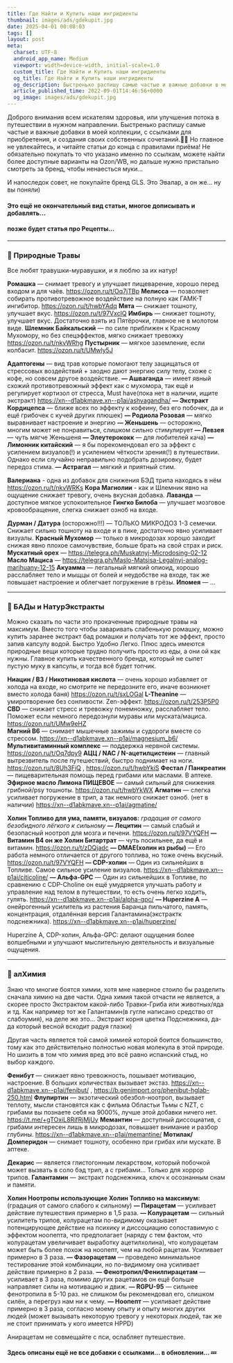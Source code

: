 ```yaml
---
title: Где Найти и Купить наши ингридиенты
thumbnail: images/ads/gdekupit.jpg
date: 2025-04-01 00:08:03
tags: []
layout: post
meta:
  charset: UTF-8
  android_app_name: Medium
  viewport: width=device-width, initial-scale=1.0
  custom_title: Где Найти и Купить наши ингридиенты
  og_title: Где Найти и Купить наши ингридиенты
  og_description: Быстренько распишу самые частые и важные добавки в моей коллекции, с ссылками для приобретения, и создания своих собственных сочетаний.
  article_published_time: 2022-09-01T14:46:56+0000
  og_image: images/ads/gdekupit.jpg
---
```



Доброго внимания всем искателям здоровья, или улучшения потока в путешествии в нужном направлении.
Быстренько распишу самые частые и важные добавки в моей коллекции, с ссылками для приобретения, и создания своих собственных сочетаний.🧙‍♂️
Но главное не увлекайтесь, и читайте статьи до конца с правилами приёма!
Не обязательно покупать то что указано именно по ссылкам, можете найти более доступные варианты на Ozon/WB, но дальше нужно пристально смотреть за бренд, чтобы ненаесться муки...

И напоследок совет, не покупайте бренд GLS. Это Эвалар, а он же... ну вы поняли)


#### Это ещё не окончательный вид статьи, многое дописывать и добавлять...

#### позже будет статья про Рецепты...

---

### 🌿 Природные Травы
Все любят травушки-муравушки, и я люблю за их натур!

**Ромашка** — снимает тревогу и улучшает пищеварение, хорошо перед входом и для чаёв. https://ozon.ru/t/Oq7jTBp
**Мелисса** — позволяет собирать противотревожное воздействие на полную как ГАМК-Т ингибитор. https://ozon.ru/t/hwbYAdq
**Мята** — снижает тошноту, улучшает вкус. https://ozon.ru/t/97VxclQ 
**Имбирь** — снижает тошноту, улучшает вкус. Достаточно взять из Пятёрочки, главное не в молотом виде.
**Шлемник Байкальский** — по силе приближен к Красному Мухомору, но без спецэффектов, мягко снижает тревожку https://ozon.ru/t/nkvWRhg
**Пустырник** — мягкое заземление, если колбасит. https://ozon.ru/t/UMwly5J

**Адаптогены** — вид трав которые помогают телу защищаться от стрессовых воздействий + заодно дают энергию силу телу, схоже с кофе, но совсем другое воздействие.
 **— Ашваганда** — имеет явный схожий противотревожный эффект как с мухомора, так ещё и регулирует кортизол от стресса, Must have(пока нет в наличии, ищите экстракт) https://xn--d1abkmave.xn--p1ai/ashvagandha/
 **— Экстракт Кордицепса** — ближе всех по эффекту к кофеину, без его побочек, да и ещё грибочек с кучей других плюшек)
 **— Родиола Розовая** — мягко выравнивает настроение и энергию
 **— Женьшень** — осторожно, многим может не понравиться, слишком сильно стимулирует
 **— Левзея** — чуть мягче Женьшеня
 **— Элеутерококк** — для любителей кача)
 **— Лимонник китайский** — я бы порекомендовал его за эффект с усилением визуалов(!) и усилением чёткости зрения(!) в путешествии. Однако если случайно неправильно подобрать дозировку, будет передоз стима.
 **— Астрагал** — мягкий и приятный стим.

**Валериана** - одна из добавок для снижения БЭД трипа находясь в нём https://ozon.ru/t/nkvWRKs
**Кора Магнолии** - как и Шлемник явно на ощущение снижает тревогу, очень вкусная добавка.
**Лаванда** — доступное мягкое успокоительное
**Гингко Билоба** — улучшает мозговое кровообращение, слегка снижает озноб на входе.

**Дурман / Датура** (осторожно!!!) — ТОЛЬКО МИКРОДОЗ 1-3 семечки. Снижает сильно тошноту на входе и в пике, достаточно явно усиливает визуалы.
**Красный Мухомор** — только в микродозах хорошо заходит снижая явно плохое самочувствие, больше брать на свой страх и риск. 
**Мускатный орех** — https://telegra.ph/Muskatnyj-Microdosing-02-12
**Масло Мациса** — https://telegra.ph/Maslo-Matsisa-Legalnyj-analog-marihuany-12-15
**Акуамма** — легальный мягкий опиоид, хорошо расслабляет тело и мыщцы от болей и неудобстве на входе, так же повышает настроение и облегчает погружение в грёзы.
**Ипомея** — ...

---

### 🧪 БАДы и НатурЭкстракты
Можно сказать по части это прокаченные природные травы на максимум. Вместо того чтобы заваривать слабенькую ромашку, можно купить заранее экстракт бад ромашки и получать тот же эффект, просто запив капсулу водой. Быстро Удобно Легко.
Плюс здесь имеются природные вещи которые трудно получить просто из еды, а они ой как нужны.
Главное купить качественного бренда, который не сыпет пустую муку в капсулы, и тогда всё будет топчик.

**Ниацин / B3 / Никотиновая кислота** — очень хорошо избавляет от холода на входе, но смотрите не передозните его, иначе возникнет вместо холода баня) https://ozon.ru/t/sxLOGal
**L-Theanine** — умиротворение без сонливости. Zen-эффект. https://ozon.ru/t/253P5P0
**CBD** — снижает стресс и тревожку понемножку, расслабляет тело. Поможет если немного передознули муравы или муската/мациса. https://ozon.ru/t/UMw9eHZ  
**Магний B6** — снимает мышечные зажимы и судороги вместе со стрессом. https://xn--d1abkmave.xn--p1ai/magnesium_b6/
**Мультивитаминный комплекс** — поддержка нервной системы. https://ozon.ru/t/Oq7dpy9
**АЦЦ / NAC / N-ацетилцистеин** — главный вытрезвитель после путешествий, быстро поднимает на ноги. https://ozon.ru/t/8Uh3FiQ , https://ozon.ru/t/hwbYkiS
**Фестал / Панкреатин** — пищеварительная помощь перед грибами или маслами. В аптеке.
**Эфирное масло Лимона ПИЩЕВОЕ** — самый сильный для снижения грибной/psy тошноты. https://ozon.ru/t/hwbYkWX
**Агматин** — слегка усиливает погружение в трип, а так немного снижает озноб. (нет в наличии) https://xn--d1abkmave.xn--p1ai/agmatine/ 

**Холин Топливо для ума, памяти, визуалов:** _градация от самого безобидного лёгкого к сильному_
 **— Лецитин** — самый слабый и безопасный ноотроп для мозга и печени. https://ozon.ru/t/97VYQFH
 **— Витамин B4 он же Холин Битартрат** — чуть посильнее, да ещё и витамин. https://ozon.ru/t/zDQjadc
 **— DMAE(холин из рыбы)** — Его работа немного отличается от другого топлива, но тоже очень вкусный. https://ozon.ru/t/97VYQFH
 **— CDP-холин** — Один из сильнейших в Топливе. Самое сильное усиление визуалов.          https://xn--d1abkmave.xn--p1ai/citicoline/
 **— Альфа-GPC** — Один из сильнейших в Топливе, по сравнению с CDP-Choline он ещё умудряется улучшать работу и управление над телом в путешествии, то есть очень легко ходить, гулять.  https://xn--d1abkmave.xn--p1ai/alpha-gpc/
 **— Huperzine A** — онейрогенный усилитель из растения Баранца пильчатого, память, концентрация, отдалённая версия Галантамина(экстрактк подснежника). https://xn--d1abkmave.xn--p1ai/huperzine/
 
Huperzine A, CDP-холин, Альфа-GPC: делают ощущения более волшебными и улучшают мыслительную деятельность и визуальные ощущения.

---
 
### 🧬 алХимия

Знаю что многие боятся химии, хотя мне наверное стоило бы разделить сначала химию на две части.
Одна химия такой отчасти не является, а скорее просто Экстрактом какой-либо Травки-Гриба или животных/яда и тд.
Как например тот же Галантамин(в гугле написано средство от слабоумия), на деле же это... Экстракт корня цветка Подснежника, да-да который весной всходит радуя глазки)

Другая часть является той самой химией которой боится большинство, тому как это действительно полностью новая молекула в этой природе.
Но шизить в том что химия вред это всё равно испанский стыд, но выбор каждого.

**Фенибут** — снижает явно тревожность, пошывает мотивацию, настроение. В больших количествах вызывает экстаз. https://xn--d1abkmave.xn--p1ai/fenibut/ , https://b.genimport.org/phenibut-hglab-250.html
**Флупиртин** — экзотический обезбол-ноотроп, вызывает теплоту, мысли становятся как с фильма Областьи Тьмы с NZT, с грибами вы познаете себя на 9000%, лучше этой добавки ничего нет. https://t.me/+gTOxiL8RifRjMjUy
**Мемантин** — доступный диссоциатив, с грибами интересен лишь в микродозах, повышает внимание и разбор глубины. https://xn--d1abkmave.xn--p1ai/memantine/
**Мотилак/Домперидон** — снимает тошноту, особенно при грибах или мускате. В аптеке.
  

**Декарис** — является глистогонным лекарством, который побочкой может вызвать в соло бэд трип, а с грибами... Только для хоррор трипов.
**Галантамин** — экстракт подснежника, ключ к осознанным снам и памяти. 

**Холин Ноотропы использующие Холин Топливо на максимум:** (градация от самого слабого к сильному)
 **— Пирацетам** — усиливает действие путешествия примерно в 1,5 раза.
 **— Колурацетам** — сильный усилитеть трипов, колурацетам по-видимому оказывает потенцирующее действие на психику и диссоциацию сопоставимую с эффектом ноопепта, что предполагает (наряду с тем фактом, что колурацетам увеличивает выработку ацетилхолина), что колурацетам может быть более похож на ноопепт, чем на любой рацетам. Усиливает примерно в 3 раза. 
 **— Фазорацетам** — проведено минимальное тестирование этой комбинации, но по-видимому она усиливает действие примерно в 2 раза. 
 **— Фенотропил/Фенилпирацетам** — усиливает в 3 раза, помимо других рацетамов он ещё больше направляет силы на мотивацию и движ.
 **— RGPU-95** — сильнее фенотропила в 5-10 раз. не слишком бы рекомендовал его, слишком силён, а перегруз нам ни к чему.
 **— Ноопепт** — усиливает действие примерно в 3 раза, согласно моему опыту и опыту многих других людей (может вызывать некоторую тревогу у некоторых людей, так же не стоит принимать у кого имеется HPPD)
 
Анирацетам не совмещайте с пси, ослабляет путешествие. 


#### Здесь описаны ещё не все добавки с ссылками... в обновлении... 💤